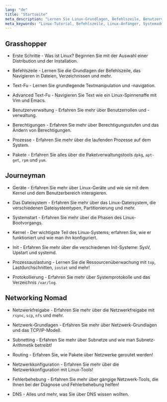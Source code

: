 ```yaml
---
lang: "de"
title: "Startseite"
meta_description: "Lernen Sie Linux-Grundlagen, Befehlszeile, Benutzerverwaltung und Netzwerke. Entdecken Sie Themen für Anfänger bis Fortgeschrittene für eine effektive Linux-Systemadministration."
meta_keywords: "Linux-Tutorial, Befehlszeile, Linux-Anfänger, Systemadministration, Linux-Handbuch, Netzwerke, Paketverwaltung, Linux-Befehle"
---
```


## Grasshopper

- Erste Schritte - Was ist Linux? Beginnen Sie mit der Auswahl einer Distribution und der Installation.

- Befehlszeile - Lernen Sie die Grundlagen der Befehlszeile, das Navigieren in Dateien, Verzeichnissen und mehr.

- Text-Fu - Lernen Sie grundlegende Textmanipulation und -navigation.

- Advanced Text-Fu - Navigieren Sie Text wie ein Linux-Spinnenaffe mit Vim und Emacs.

- Benutzerverwaltung - Erfahren Sie mehr über Benutzerrollen und -verwaltung.

- Berechtigungen - Erfahren Sie mehr über Berechtigungsstufen und das Ändern von Berechtigungen.

- Prozesse - Erfahren Sie mehr über die laufenden Prozesse auf dem System.

- Pakete - Erfahren Sie alles über die Paketverwaltungstools `dpkg`, `apt-get`, `rpm` und `yum`.

## Journeyman

- Geräte - Erfahren Sie mehr über Linux-Geräte und wie sie mit dem Kernel und dem Benutzerbereich interagieren.

- Das Dateisystem - Erfahren Sie mehr über das Linux-Dateisystem, die verschiedenen Dateisystemtypen, Partitionierung und mehr.

- Systemstart - Erfahren Sie mehr über die Phasen des Linux-Bootvorgangs.

- Kernel - Der wichtigste Teil des Linux-Systems; erfahren Sie, wie er funktioniert und wie man ihn konfiguriert.

- Init - Erfahren Sie mehr über die verschiedenen Init-Systeme: SysV, Upstart und systemd.

- Prozessauslastung - Lernen Sie die Ressourcenüberwachung mit `top`, Lastdurchschnitten, `iostat` und mehr!

- Protokollierung - Erfahren Sie mehr über Systemprotokolle und das Verzeichnis `/var/log`.

## Networking Nomad

- Netzwerkfreigabe - Erfahren Sie mehr über die Netzwerkfreigabe mit `rsync`, `scp`, `nfs` und mehr.

- Netzwerk-Grundlagen - Erfahren Sie mehr über Netzwerk-Grundlagen und das TCP/IP-Modell.

- Subnetting - Erfahren Sie mehr über Subnetze und wie man Subnetz-Arithmetik betreibt!

- Routing - Erfahren Sie, wie Pakete über Netzwerke geroutet werden!

- Netzwerkkonfiguration - Erfahren Sie mehr über die Netzwerkkonfiguration mit Linux-Tools!

- Fehlerbehebung - Erfahren Sie mehr über gängige Netzwerk-Tools, die Ihnen bei der Diagnose und Fehlerbehebung helfen!

- DNS - Alles und mehr, was Sie über DNS wissen wollten.
